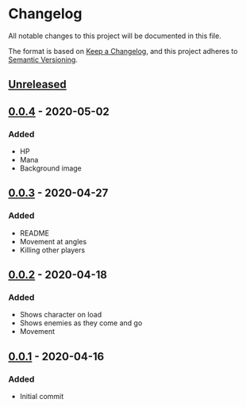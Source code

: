 # Changelog

All notable changes to this project will be documented in this file.

The format is based on [Keep a Changelog](https://keepachangelog.com/en/1.0.0/),
and this project adheres to [Semantic Versioning](https://semver.org/spec/v2.0.0.html).

## [Unreleased]

## [0.0.4] - 2020-05-02
### Added
- HP
- Mana
- Background image

## [0.0.3] - 2020-04-27
### Added
- README
- Movement at angles
- Killing other players

## [0.0.2] - 2020-04-18
### Added

- Shows character on load
- Shows enemies as they come and go
- Movement

## [0.0.1] - 2020-04-16
### Added

- Initial commit

[unreleased]: https://github.com/katerberg/7drl/compare/v0.0.4...HEAD
[0.0.4]: https://github.com/katerberg/7drl/releases/tag/v0.0.4
[0.0.3]: https://github.com/katerberg/7drl/releases/tag/v0.0.3
[0.0.2]: https://github.com/katerberg/7drl/releases/tag/v0.0.2
[0.0.1]: https://github.com/katerberg/7drl/releases/tag/v0.0.1
